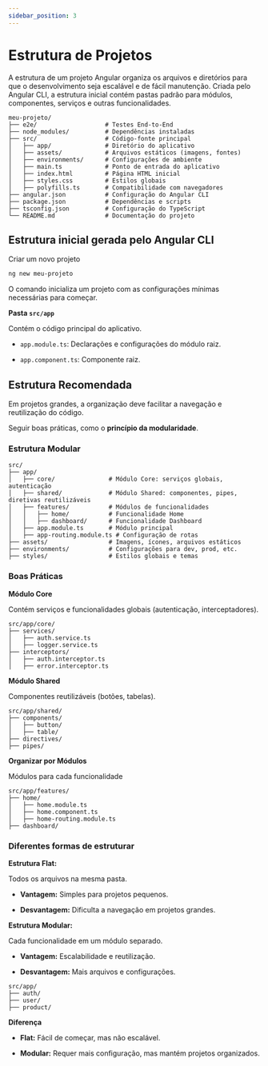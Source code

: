 ```yaml
---
sidebar_position: 3
---
```


# Estrutura de Projetos

A estrutura de um projeto Angular organiza os arquivos e diretórios para que o desenvolvimento seja escalável e de fácil manutenção. Criada pelo Angular CLI, a estrutura inicial contém pastas padrão para módulos, componentes, serviços e outras funcionalidades.

```plaintext
meu-projeto/
├── e2e/                   # Testes End-to-End
├── node_modules/          # Dependências instaladas
├── src/                   # Código-fonte principal
│   ├── app/               # Diretório do aplicativo
│   ├── assets/            # Arquivos estáticos (imagens, fontes)
│   ├── environments/      # Configurações de ambiente
│   ├── main.ts            # Ponto de entrada do aplicativo
│   ├── index.html         # Página HTML inicial
│   ├── styles.css         # Estilos globais
│   ├── polyfills.ts       # Compatibilidade com navegadores
├── angular.json           # Configuração do Angular CLI
├── package.json           # Dependências e scripts
├── tsconfig.json          # Configuração do TypeScript
└── README.md              # Documentação do projeto
```

## Estrutura inicial gerada pelo Angular CLI

Criar um novo projeto

```bash
ng new meu-projeto
```

O comando inicializa um projeto com as configurações mínimas necessárias para começar.

**Pasta `src/app`**

Contém o código principal do aplicativo.

- `app.module.ts`: Declarações e configurações do módulo raiz.

- `app.component.ts`: Componente raiz.

## Estrutura Recomendada

Em projetos grandes, a organização deve facilitar a navegação e reutilização do código.

Seguir boas práticas, como o **princípio da modularidade**.

### Estrutura Modular

```plaintext
src/
├── app/
│   ├── core/               # Módulo Core: serviços globais, autenticação
│   ├── shared/             # Módulo Shared: componentes, pipes, diretivas reutilizáveis
│   ├── features/           # Módulos de funcionalidades
│   │   ├── home/           # Funcionalidade Home
│   │   ├── dashboard/      # Funcionalidade Dashboard
│   ├── app.module.ts       # Módulo principal
│   ├── app-routing.module.ts # Configuração de rotas
├── assets/                 # Imagens, ícones, arquivos estáticos
├── environments/           # Configurações para dev, prod, etc.
├── styles/                 # Estilos globais e temas
```

### Boas Práticas

**Módulo Core**

Contém serviços e funcionalidades globais (autenticação, interceptadores).

```plaintext
src/app/core/
├── services/
│   ├── auth.service.ts
│   ├── logger.service.ts
├── interceptors/
│   ├── auth.interceptor.ts
│   ├── error.interceptor.ts
```

**Módulo Shared**

Componentes reutilizáveis (botões, tabelas).

```plaintext
src/app/shared/
├── components/
│   ├── button/
│   ├── table/
├── directives/
├── pipes/
```

**Organizar por Módulos**

Módulos para cada funcionalidade

```plaintext
src/app/features/
├── home/
│   ├── home.module.ts
│   ├── home.component.ts
│   ├── home-routing.module.ts
├── dashboard/
```

### Diferentes formas de estruturar

**Estrutura Flat:**

Todos os arquivos na mesma pasta.

- **Vantagem:** Simples para projetos pequenos.

- **Desvantagem:** Dificulta a navegação em projetos grandes.

**Estrutura Modular:**

Cada funcionalidade em um módulo separado.

- **Vantagem:** Escalabilidade e reutilização.

- **Desvantagem:** Mais arquivos e configurações.

```plaintext
src/app/
├── auth/
├── user/
├── product/
```

**Diferença**

- **Flat:** Fácil de começar, mas não escalável.

- **Modular:** Requer mais configuração, mas mantém projetos organizados.
